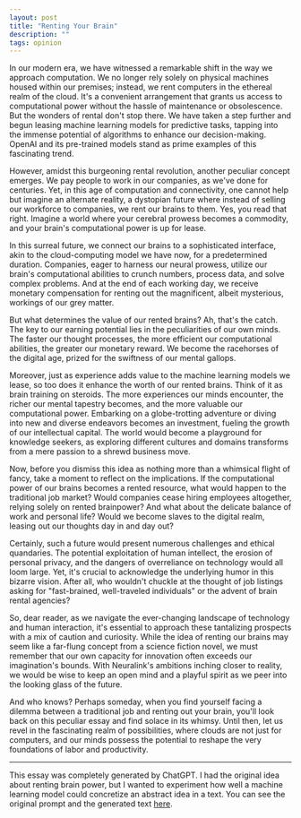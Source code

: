 ```yaml
---
layout: post
title: "Renting Your Brain"
description: ""
tags: opinion
---
```


In our modern era, we have witnessed a remarkable shift in the way we approach computation. We no longer rely solely on physical machines housed within our premises; instead, we rent computers in the ethereal realm of the cloud. It's a convenient arrangement that grants us access to computational power without the hassle of maintenance or obsolescence. But the wonders of rental don't stop there. We have taken a step further and begun leasing machine learning models for predictive tasks, tapping into the immense potential of algorithms to enhance our decision-making. OpenAI and its pre-trained models stand as prime examples of this fascinating trend.

However, amidst this burgeoning rental revolution, another peculiar concept emerges. We pay people to work in our companies, as we've done for centuries. Yet, in this age of computation and connectivity, one cannot help but imagine an alternate reality, a dystopian future where instead of selling our workforce to companies, we rent our brains to them. Yes, you read that right. Imagine a world where your cerebral prowess becomes a commodity, and your brain's computational power is up for lease.

In this surreal future, we connect our brains to a sophisticated interface, akin to the cloud-computing model we have now, for a predetermined duration. Companies, eager to harness our neural prowess, utilize our brain's computational abilities to crunch numbers, process data, and solve complex problems. And at the end of each working day, we receive monetary compensation for renting out the magnificent, albeit mysterious, workings of our grey matter.

But what determines the value of our rented brains? Ah, that's the catch. The key to our earning potential lies in the peculiarities of our own minds. The faster our thought processes, the more efficient our computational abilities, the greater our monetary reward. We become the racehorses of the digital age, prized for the swiftness of our mental gallops.

Moreover, just as experience adds value to the machine learning models we lease, so too does it enhance the worth of our rented brains. Think of it as brain training on steroids. The more experiences our minds encounter, the richer our mental tapestry becomes, and the more valuable our computational power. Embarking on a globe-trotting adventure or diving into new and diverse endeavors becomes an investment, fueling the growth of our intellectual capital. The world would become a playground for knowledge seekers, as exploring different cultures and domains transforms from a mere passion to a shrewd business move.

Now, before you dismiss this idea as nothing more than a whimsical flight of fancy, take a moment to reflect on the implications. If the computational power of our brains becomes a rented resource, what would happen to the traditional job market? Would companies cease hiring employees altogether, relying solely on rented brainpower? And what about the delicate balance of work and personal life? Would we become slaves to the digital realm, leasing out our thoughts day in and day out?

Certainly, such a future would present numerous challenges and ethical quandaries. The potential exploitation of human intellect, the erosion of personal privacy, and the dangers of overreliance on technology would all loom large. Yet, it's crucial to acknowledge the underlying humor in this bizarre vision. After all, who wouldn't chuckle at the thought of job listings asking for "fast-brained, well-traveled individuals" or the advent of brain rental agencies?

So, dear reader, as we navigate the ever-changing landscape of technology and human interaction, it's essential to approach these tantalizing prospects with a mix of caution and curiosity. While the idea of renting our brains may seem like a far-flung concept from a science fiction novel, we must remember that our own capacity for innovation often exceeds our imagination's bounds. With Neuralink's ambitions inching closer to reality, we would be wise to keep an open mind and a playful spirit as we peer into the looking glass of the future.

And who knows? Perhaps someday, when you find yourself facing a dilemma between a traditional job and renting out your brain, you'll look back on this peculiar essay and find solace in its whimsy. Until then, let us revel in the fascinating realm of possibilities, where clouds are not just for computers, and our minds possess the potential to reshape the very foundations of labor and productivity.

---

This essay was completely generated by ChatGPT. I had the original idea about renting brain power, but I wanted to experiment how well a machine learning model could concretize an abstract idea in a text. You can see the original prompt and the generated text [here](https://chat.openai.com/share/e1f14878-d02d-4ab5-9f6b-83b63e52df47).